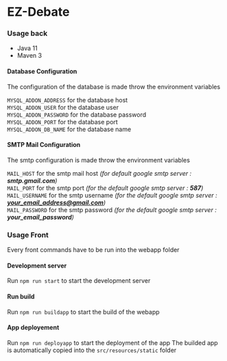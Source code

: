 # EZ-Debate

### Usage back

- Java 11
- Maven 3


#### Database Configuration

The configuration of the database is made throw the environment variables

`MYSQL_ADDON_ADDRESS` for the database host <br>
`MYSQL_ADDON_USER` for the database user <br>
`MYSQL_ADDON_PASSWORD` for the database password <br>
`MYSQL_ADDON_PORT` for the database port <br>
`MYSQL_ADDON_DB_NAME` for the database name <br>

#### SMTP Mail Configuration

The smtp configuration is made throw the environment variables

`MAIL_HOST` for the smtp mail host *(for default google smtp server : **smtp.gmail.com**)* <br>
`MAIL_PORT` for the smtp port *(for the default google smtp server : **587**)*<br>
`MAIL_USERNAME` for the smtp username *(for the default google smtp server : **your_email_address@gmail.com**)*<br>
`MAIL_PASSWORD` for the smtp password *(for the default google smtp server : **your_email_password**)*<br>

### Usage Front

Every front commands have to be run into the webapp folder

#### Development server

Run `npm run start` to start the development server

#### Run build

Run `npm run buildapp` to start the build of the webapp

#### App deployement

Run `npm run deployapp` to start the deployment of the app
The builded app is automatically copied into the `src/resources/static` folder

